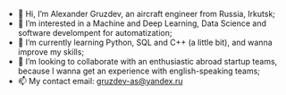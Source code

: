 - 👋 Hi, I’m Alexander Gruzdev, an aircraft engineer from Russia, Irkutsk;
- 👀 I’m interested in a Machine and Deep Learning, Data Science and software develompent for automatization;
- 🌱 I’m currently learning Python, SQL and C++ (a little bit), and wanna improve my skills; 
- 💞️ I’m looking to collaborate with an enthusiastic abroad startup teams, because I wanna get an experience with english-speaking teams;
- 📫 My contact email: gruzdev-as@yandex.ru
